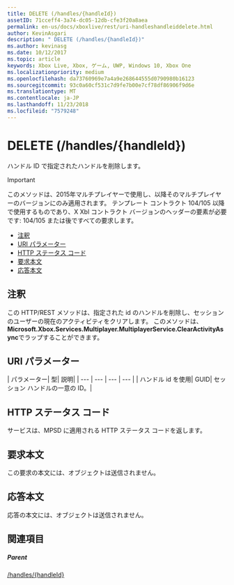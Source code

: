 ```yaml
---
title: DELETE (/handles/{handleId})
assetID: 71cceff4-3a74-dc05-12db-cfe3f20a8aea
permalink: en-us/docs/xboxlive/rest/uri-handleshandleiddelete.html
author: KevinAsgari
description: " DELETE (/handles/{handleId})"
ms.author: kevinasg
ms.date: 10/12/2017
ms.topic: article
keywords: Xbox Live, Xbox, ゲーム, UWP, Windows 10, Xbox One
ms.localizationpriority: medium
ms.openlocfilehash: da73760969e7a4a9e268644555d0790980b16123
ms.sourcegitcommit: 93c0a60cf531c7d9fe7b00e7cf78df86906f9d6e
ms.translationtype: MT
ms.contentlocale: ja-JP
ms.lasthandoff: 11/23/2018
ms.locfileid: "7579248"
---
```

# <a name="delete-handleshandleid"></a>DELETE (/handles/{handleId})
ハンドル ID で指定されたハンドルを削除します。

> [!IMPORTANT]
> このメソッドは、2015年マルチプレイヤーで使用し、以降そのマルチプレイヤーのバージョンにのみ適用されます。 テンプレート コントラクト 104/105 以降で使用するものであり、X Xbl コントラクト バージョンのヘッダーの要素が必要です: 104/105 または後ですべての要求します。

  * [注釈](#ID4ET)
  * [URI パラメーター](#ID4EAB)
  * [HTTP ステータス コード](#ID4ELB)
  * [要求本文](#ID4ESB)
  * [応答本文](#ID4E4B)

<a id="ID4ET"></a>


## <a name="remarks"></a>注釈
この HTTP/REST メソッドは、指定された id のハンドルを削除し、セッションのユーザーの現在のアクティビティをクリアします。 このメソッドは、 **Microsoft.Xbox.Services.Multiplayer.MultiplayerService.ClearActivityAsync**でラップすることができます。  
<a id="ID4EAB"></a>


## <a name="uri-parameters"></a>URI パラメーター

| パラメーター| 型| 説明|
| --- | --- | --- | --- |
| ハンドル id を使用| GUID| セッション ハンドルの一意の ID。|

<a id="ID4ELB"></a>


## <a name="http-status-codes"></a>HTTP ステータス コード
サービスは、MPSD に適用される HTTP ステータス コードを返します。  
<a id="ID4ESB"></a>


## <a name="request-body"></a>要求本文

この要求の本文には、オブジェクトは送信されません。

<a id="ID4E4B"></a>


## <a name="response-body"></a>応答本文

応答の本文には、オブジェクトは送信されません。

<a id="ID4EIC"></a>


## <a name="see-also"></a>関連項目

<a id="ID4EKC"></a>


##### <a name="parent"></a>Parent

[/handles/{handleId}](uri-handleshandleid.md)
